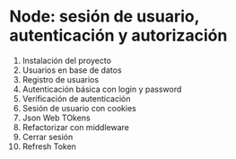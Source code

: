 # Node: sesión de usuario, autenticación y autorización

1. Instalación del proyecto 
2. Usuarios en base de datos 
3. Registro de usuarios 
4. Autenticación básica con login y password
5. Verificación de autenticación 
6. Sesión de usuario con cookies 
7. Json Web TOkens 
8. Refactorizar con middleware 
9. Cerrar sesión 
10. Refresh Token 
